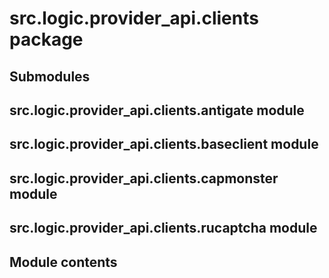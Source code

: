 # src.logic.provider_api.clients package

## Submodules

## src.logic.provider_api.clients.antigate module

## src.logic.provider_api.clients.baseclient module

## src.logic.provider_api.clients.capmonster module

## src.logic.provider_api.clients.rucaptcha module

## Module contents
